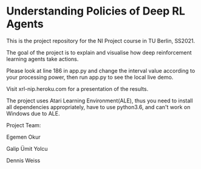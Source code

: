 # Understanding Policies of Deep RL Agents

This is the project repository for the NI Project course in TU Berlin, SS2021.

The goal of the project is to explain and visualise how deep reinforcement learning agents take actions.

Please look at line 186 in app.py and change the interval value according to your processing power, then run app.py to see the local live demo.

Visit xrl-nip.heroku.com for a presentation of the results.

The project uses Atari Learning Environment(ALE), thus you need to install all dependencies appropriately, have to use python3.6, and can't work on Windows due to ALE. 

Project Team:

Egemen Okur

Galip Ümit Yolcu

Dennis Weiss
